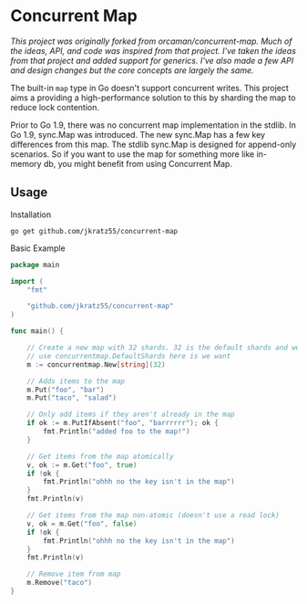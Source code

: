 # Concurrent Map

_This project was originally forked from orcaman/concurrent-map. Much of the ideas, API, and code was inspired from that project. I've taken the ideas from that project and added support for generics. I've also made a few API and design changes but the core concepts are largely the same._

The built-in `map` type in Go doesn't support concurrent writes. This project aims a providing a high-performance solution to this by sharding the map to reduce lock contention.

Prior to Go 1.9, there was no concurrent map implementation in the stdlib. In Go 1.9, sync.Map was introduced. The new sync.Map has a few key differences from this map. The stdlib sync.Map is designed for append-only scenarios. So if you want to use the map for something more like in-memory db, you might benefit from using Concurrent Map.

## Usage

Installation

`go get github.com/jkratz55/concurrent-map`

Basic Example

```go
package main

import (
	"fmt"

	"github.com/jkratz55/concurrent-map"
)

func main() {

	// Create a new map with 32 shards. 32 is the default shards and we can
	// use concurrentmap.DefaultShards here is we want
	m := concurrentmap.New[string](32)

	// Adds items to the map
	m.Put("foo", "bar")
	m.Put("taco", "salad")

	// Only add items if they aren't already in the map
	if ok := m.PutIfAbsent("foo", "barrrrrr"); ok {
		fmt.Println("added foo to the map!")
	}

	// Get items from the map atomically
	v, ok := m.Get("foo", true)
	if !ok {
		fmt.Println("ohhh no the key isn't in the map")
	}
	fmt.Println(v)

	// Get items from the map non-atomic (doesn't use a read lock)
	v, ok = m.Get("foo", false)
	if !ok {
		fmt.Println("ohhh no the key isn't in the map")
	}
	fmt.Println(v)

	// Remove item from map
	m.Remove("taco")
}
```